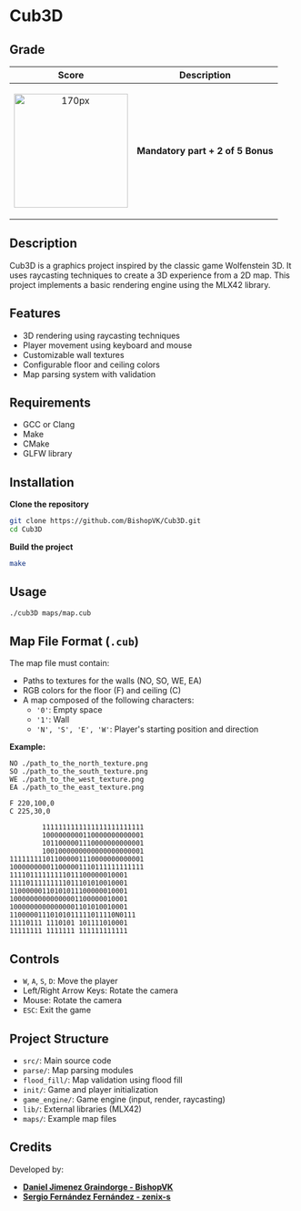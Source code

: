# Cub3D

## Grade

| **Score** | **Description** |
| --------- | ----- |
| <p align="center"><img width="200px" alt="170px" src="https://github.com/BishopVK/Cub3D/img/Score_110.png"></p> | **Mandatory part + 2 of 5 Bonus**   |

## Description
Cub3D is a graphics project inspired by the classic game Wolfenstein 3D. It uses raycasting techniques to create a 3D experience from a 2D map. This project implements a basic rendering engine using the MLX42 library.

## Features
- 3D rendering using raycasting techniques  
- Player movement using keyboard and mouse  
- Customizable wall textures  
- Configurable floor and ceiling colors  
- Map parsing system with validation  

## Requirements
- GCC or Clang  
- Make  
- CMake  
- GLFW library  

## Installation

**Clone the repository**
```bash
git clone https://github.com/BishopVK/Cub3D.git  
cd Cub3D
```

**Build the project**
```bash
make
```

## Usage
```bash
./cub3D maps/map.cub
```

## Map File Format (`.cub`)
The map file must contain:

- Paths to textures for the walls (NO, SO, WE, EA)  
- RGB colors for the floor (F) and ceiling (C)  
- A map composed of the following characters:  
  - `'0'`: Empty space  
  - `'1'`: Wall  
  - `'N', 'S', 'E', 'W'`: Player's starting position and direction  

**Example:**
```
NO ./path_to_the_north_texture.png  
SO ./path_to_the_south_texture.png  
WE ./path_to_the_west_texture.png  
EA ./path_to_the_east_texture.png  

F 220,100,0  
C 225,30,0  

        1111111111111111111111111  
        1000000000110000000000001  
        1011000001110000000000001  
        1001000000000000000000001  
111111111011000001110000000000001  
100000000011000001110111111111111  
11110111111111011100000010001  
11110111111111011101010010001  
11000000110101011100000010001  
10000000000000001100000010001  
10000000000000001101010010001  
11000001110101011111011110N0111  
11110111 1110101 101111010001  
11111111 1111111 111111111111  
```

## Controls
- `W`, `A`, `S`, `D`: Move the player  
- Left/Right Arrow Keys: Rotate the camera  
- Mouse: Rotate the camera  
- `ESC`: Exit the game  

## Project Structure
- `src/`: Main source code  
- `parse/`: Map parsing modules  
- `flood_fill/`: Map validation using flood fill  
- `init/`: Game and player initialization  
- `game_engine/`: Game engine (input, render, raycasting)  
- `lib/`: External libraries (MLX42)  
- `maps/`: Example map files  

## Credits
Developed by:

- **[Daniel Jimenez Graindorge - BishopVK](https://github.com/BishopVK)**
- **[Sergio Fernández Fernández - zenix-s](https://github.com/zenix-s)**
